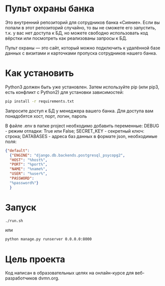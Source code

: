 # Пульт охраны банка
Это внутренний репозиторий для сотрудников банка «Сияние». Если вы попали в этот репозиторий случайно, то вы не сможете его запустить, т.к. у вас нет доступа к БД, но можете свободно использовать код вёрстки или посмотреть как реализованы запросы к БД.

Пульт охраны — это сайт, который можно подключить к удалённой базе данных с визитами и карточками пропуска сотрудников нашего банка.

# Как установить

Python3 должен быть уже установлен. Затем используйте pip (или pip3, есть конфликт с Python2) для установки зависимостей:
```bash
pip install -r requirements.txt
```

Запросите доступ к БД у менеджера вашего банка. Для доступа вам понадобятся хост, порт, логин, пароль

В файле .env в папке project необходимо добавить переменные:
DEBUG - режим отладки: True или False;
SECRET_KEY - секретный ключ: строка;
DATABASES - адреса баз данных в формате json, необходимые поля:
```json
{"default": 
  {"ENGINE": "django.db.backends.postgresql_psycopg2", 
  "HOST": "%host%", 
  "PORT": "%port%", 
  "NAME": "%name%", 
  "USER": "%user%", 
  "PASSWORD": 
  "%password%"}
  }
```


# Запуск
```bash
./run.sh
```
или

```bash
python manage.py runserver 0.0.0.0:8000
```


# Цель проекта
Код написан в образовательных целях на онлайн-курсе для веб-разработчиков dvmn.org.
